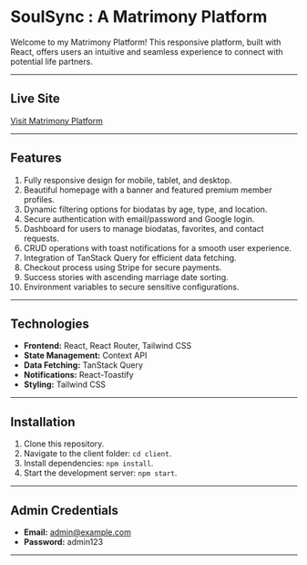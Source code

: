 # SoulSync : A Matrimony Platform 

Welcome to my Matrimony Platform! This responsive platform, built with React, offers users an intuitive and seamless experience to connect with potential life partners.

---

## Live Site
[Visit Matrimony Platform](https://soul-sync-d3950.web.app/)

---

## Features
1. Fully responsive design for mobile, tablet, and desktop.
2. Beautiful homepage with a banner and featured premium member profiles.
3. Dynamic filtering options for biodatas by age, type, and location.
4. Secure authentication with email/password and Google login.
5. Dashboard for users to manage biodatas, favorites, and contact requests.
6. CRUD operations with toast notifications for a smooth user experience.
7. Integration of TanStack Query for efficient data fetching.
8. Checkout process using Stripe for secure payments.
9. Success stories with ascending marriage date sorting.
10. Environment variables to secure sensitive configurations.

---

## Technologies
- **Frontend:** React, React Router, Tailwind CSS
- **State Management:** Context API
- **Data Fetching:** TanStack Query
- **Notifications:** React-Toastify
- **Styling:** Tailwind CSS

---

## Installation
1. Clone this repository.
2. Navigate to the client folder: `cd client`.
3. Install dependencies: `npm install`.
4. Start the development server: `npm start`.

---

## Admin Credentials
- **Email:** admin@example.com
- **Password:** admin123

---

<!-- ## Screenshots
![Matrimony Platform](#) -->
